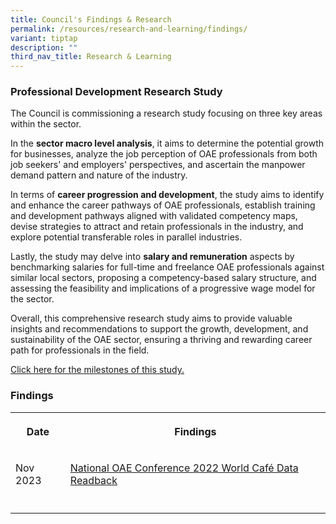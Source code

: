 ```yaml
---
title: Council's Findings & Research
permalink: /resources/research-and-learning/findings/
variant: tiptap
description: ""
third_nav_title: Research & Learning
---
```

<h3>Professional Development Research Study</h3><p>The Council is commissioning a research study focusing on three key areas within the sector.</p><p>In the <strong>sector macro level analysis</strong>, it aims to determine the potential growth for businesses, analyze the job perception of OAE professionals from both job seekers' and employers' perspectives, and ascertain the manpower demand pattern and nature of the industry.</p><p>In terms of <strong>career progression and development</strong>, the study aims to identify and enhance the career pathways of OAE professionals, establish training and development pathways aligned with validated competency maps, devise strategies to attract and retain professionals in the industry, and explore potential transferable roles in parallel industries.</p><p>Lastly, the study may delve into <strong>salary and remuneration</strong> aspects by benchmarking salaries for full-time and freelance OAE professionals against similar local sectors, proposing a competency-based salary structure, and assessing the feasibility and implications of a progressive wage model for the sector.</p><p>Overall, this comprehensive research study aims to provide valuable insights and recommendations to support the growth, development, and sustainability of the OAE sector, ensuring a thriving and rewarding career path for professionals in the field.</p><p><a href="/about/milestones" rel="noopener noreferrer nofollow" target="_blank">Click here for the milestones of this study.</a></p><h3>Findings</h3><table><tbody><tr><th rowspan="1" colspan="1"><p>Date</p></th><th rowspan="1" colspan="1"><p>Findings</p></th></tr><tr><td rowspan="1" colspan="1"><p>Nov 2023</p></td><td rowspan="1" colspan="1"><p><a href="/resources/standards-and-guidelines/worldcafe//resources/standards-and-guidelines/worldcafe/" rel="noopener noreferrer nofollow" target="_blank">National OAE Conference 2022 World Café Data Readback</a></p></td></tr><tr><td rowspan="1" colspan="1"><p></p></td><td rowspan="1" colspan="1"><p></p></td></tr></tbody></table><p></p>